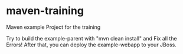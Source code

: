 # maven-training
Maven example Project for the training

Try to build the example-parent with "mvn clean install" and Fix all the Errors!
After that, you can deploy the example-webapp to your JBoss.